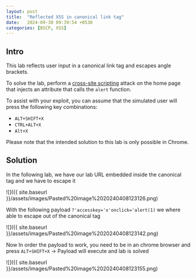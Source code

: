 ```yaml
---
layout: post
title:  "Reflected XSS in canonical link tag"
date:   2024-09-30 09:39:54 +0530
categories: [BSCP, XSS]
---
```



## Intro

This lab reflects user input in a canonical link tag and escapes angle brackets.

To solve the lab, perform a [cross-site scripting](https://portswigger.net/web-security/cross-site-scripting) attack on the home page that injects an attribute that calls the `alert` function.

  

To assist with your exploit, you can assume that the simulated user will press the following key combinations:

- `ALT+SHIFT+X`
- `CTRL+ALT+X`
- `Alt+X`

  

Please note that the intended solution to this lab is only possible in Chrome.  

## Solution

In the following lab, we have our lab URL embedded inside the canonical tag and we have to escape it 

  

![]({{ site.baseurl }}/assets/images/Pasted%20image%2020240408123126.png)  

  

With the following payload `?'accesskey='x'onclick='alert(1)` we where able to escape out of the canonical tag 

  

![]({{ site.baseurl }}/assets/images/Pasted%20image%2020240408123142.png)  

  

Now In order the payload to work, you need to be in an chrome browser and press `ALT+SHIFT+X` → Payload will execute and lab is solved 

  

![]({{ site.baseurl }}/assets/images/Pasted%20image%2020240408123155.png)